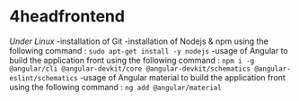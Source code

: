 # 4headfrontend

*Under Linux*
-installation of Git
-installation of Nodejs & npm using the following command : ```sudo apt-get install -y nodejs```
-usage of Angular to build the application front using the following command :  ```npm i -g @angular/cli @angular-devkit/core @angular-devkit/schematics @angular-eslint/schematics```
-usage of Angular material to build the application front using the following command : ```ng add @angular/material```
